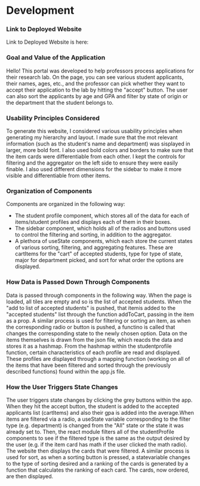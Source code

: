 # Development

### Link to Deployed Website
Link to Deployed Website is here:

### Goal and Value of the Application

Hello! This portal was developed to help professors process applications for their research lab. On the page, you can see various student applicants, their names, ages, etc., and the professor can pick whether they want to accept their application to the lab by hitting the "accept" button. The user can also sort the applicants by age and GPA and filter by state of origin or the department that the student belongs to.

### Usability Principles Considered
To generate this website, I considered various usability principles when generating my hierarchy and layout. I made sure that the mot relevant information (such as the student's name and department) was sisplayed in larger, more bold font. I also used bold colors and borders to make sure that the item cards were differentiable from each other. I kept the controls for filtering and the aggregator on the left side to ensure they were easily finable. I also used different dimensions for the sidebar to make it more visible and differentiable from other items.

### Organization of Components
Components are organized in the following way:
- The student profile component, which stores all of the data for each of items/student profiles and displays each of them in their boxes.
- The sidebar component, which holds all of the radios and buttons used to control the filtering and sorting, in addition to the aggregator.
- A plethora of useState components, which each store the current states of various sorting, filtering, and aggregating features. These are cartItems for the "cart" of accepted students, type for type of state, major for department picked, and sort for what order the options are displayed. 

### How Data is Passed Down Through Components
Data is passed through components in the following way. When the page is loaded, all tiles are empty and so is the list of accepted students. When the "add to list of accepted students" is pushed, that itemis added to the "accepted students" list through the function addToCart, passing in the item as a prop. A similar process is used for filtering or sorting an item, as when the corresponding radio or button is pushed, a functino is called that changes the corresponding state to the newly chosen option. Data on the items themselves is drawn from the json file, which reacds the data and stores it as a hashmap. From the hashmap within the studentprofile function, certain characteristics of each profile are read and displayed. These profiles are displayed through a mapping function (working on all of the items that have been filtered and sorted through the previously described functions) found within the app.js file.
### How the User Triggers State Changes

The user triggers state changes by clicking the grey buttons within the app. When they hit the accept button, the student is added to the accepted applicants list (cartItems) and also their gpa is added into the average.When items are filtered via a radio, a useState variable corresponding to the filter type (e.g. department) is changed from the "All" state or the state it was already set to. Then, the react module filters all of the studentProfile components to see if the filtered type is the same as the output desired by the user (e.g. if the item card has math if the user clicked the math radio). The website then displays the cards that were filtered. A similar process is used for sort, as when a sorting button is pressed, a statevariable changes to the type of sorting desired and a ranking of the cards is generated by a function that calculates the ranking of each card. The cards, now ordered, are then displayed.
